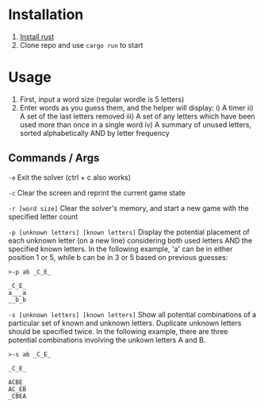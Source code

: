 # Installation
1. [Install rust](https://www.rust-lang.org/tools/install)
2. Clone repo and use `cargo run` to start

# Usage
1. First, input a word size (regular wordle is 5 letters)
2. Enter words as you guess them, and the helper will display:
  i)   A timer
  ii)  A set of the last letters removed
  iii) A set of any letters which have been used more than once in a single word
  iv)  A summary of unused letters, sorted alphabetically AND by letter frequency

## Commands / Args

`-e` Exit the solver (ctrl + c also works)

`-c` Clear the screen and reprint the current game state

`-r [word size]` Clear the solver's memory, and start a new game with the specified letter count

`-p [unknown letters] [known letters]` Display the potential placement of each unknown letter (on a new line) considering both used letters AND the specified known letters. In the following example, 'a' can be in either position 1 or 5, while b can be in 3 or 5 based on previous guesses:

```
>-p ab _C_E_

_C_E_
a___a
__b_b
```

`-s [unknown letters] [known letters]` Show all potential combinations of a particular set of known and unknown letters. Duplicate unknown letters should be specified twice. In the following example, there are three potential combinations involving the unkown letters A and B.
```
>-s ab _C_E_

_C_E_

ACBE_
AC_EB
_CBEA
```
